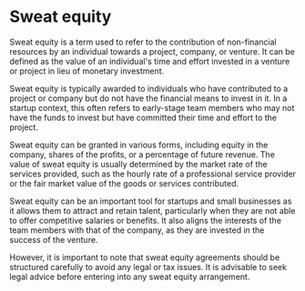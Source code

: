 # Sweat equity 

Sweat equity is a term used to refer to the contribution of non-financial resources by an individual towards a project, company, or venture. It can be defined as the value of an individual's time and effort invested in a venture or project in lieu of monetary investment.

Sweat equity is typically awarded to individuals who have contributed to a project or company but do not have the financial means to invest in it. In a startup context, this often refers to early-stage team members who may not have the funds to invest but have committed their time and effort to the project.

Sweat equity can be granted in various forms, including equity in the company, shares of the profits, or a percentage of future revenue. The value of sweat equity is usually determined by the market rate of the services provided, such as the hourly rate of a professional service provider or the fair market value of the goods or services contributed.

Sweat equity can be an important tool for startups and small businesses as it allows them to attract and retain talent, particularly when they are not able to offer competitive salaries or benefits. It also aligns the interests of the team members with that of the company, as they are invested in the success of the venture.

However, it is important to note that sweat equity agreements should be structured carefully to avoid any legal or tax issues. It is advisable to seek legal advice before entering into any sweat equity arrangement.
